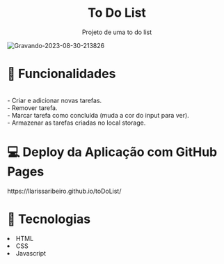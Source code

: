 <h1 align='center'>To Do List</h1>

<p align="center">Projeto de uma to do list</p>

![Gravando-2023-08-30-213826](https://github.com/llarissaribeiro/toDoList/assets/118293780/bea10b8b-10dd-421c-a032-769e78fa8aa2)

<h1>🧮 Funcionalidades</h1>
<br> - Criar e adicionar novas tarefas.
<br> - Remover tarefa.
<br> - Marcar tarefa como concluída (muda a cor do input para ver). 
<br> - Armazenar as tarefas criadas no local storage.

<h1>💻 Deploy da Aplicação com GitHub Pages</h1>
https://llarissaribeiro.github.io/toDoList/

<h1>🚀 Tecnologias</h1>
<li>HTML</li>
<li>CSS</li>
<li>Javascript</li>
